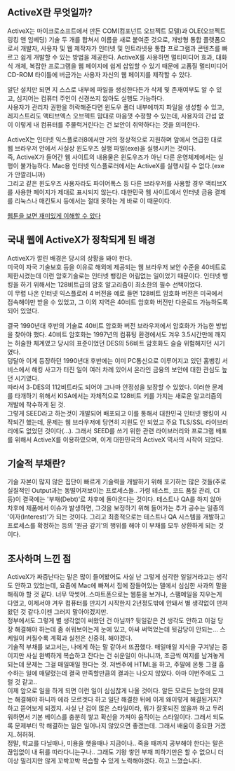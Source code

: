 ## ActiveX란 무엇일까? 

ActiveX는 마이크로소프트에서 만든 COM(컴포넌트 오브젝트 모델)과 OLE(오브젝트 링킹 앤 임베딩) 기술 두 개를 합쳐서 이름을 새로 붙여준 것으로, 개방형 통합 플랫폼으로서 개발자, 사용자 및 웹 제작자가 인터넷 및 인트라넷용 통합 프로그램과 콘텐츠를 빠르고 쉽게 개발할 수 있는 방법을 제공한다. 
ActiveX를 사용하면 멀티미디어 효과, 대화식 개체, 복잡한 프로그램을 웹 페이지에 쉽게 삽입할 수 
있기 때문에 고품질 멀티미디어 CD-ROM 타이틀에 버금가는 사용자 자신의 웹 페이지를 제작할 수 있다.

알단 설치만 되면 지 스스로 내부에 파일을 생성한다든가 삭제 및 존재여부도 알 수 있고, 심지어는 컴퓨터 주인이 신경쓰지 않아도 실행도 가능하다.  
사용자가 관리자 권한을 허락해준다면 윈도우 폴더 내부에까지 파일을 생성할 수 있고, 레지스트리도 액티브엑스 오브젝트 맘대로 마음껏 수정할 수 있는데, 사용자의 간섭 없이 이렇게 내 컴퓨터를 주물럭거린다는 건 보안이 취약하다는 것을 의미한다. 

ActiveX는 인터넷 익스플로러8에서만 거의 정상적으로 지원하며 앞에서 언급한 대로 웹 브라우저 안에서 사실상 윈도우즈 실행 파일(exe)을 실행시키는 것이다.  
즉, ActiveX가 들어간 웹 사이트의 내용물은 윈도우즈가 아닌 다른 운영체제에서는 실행이 불가능하다.  Mac용 인터넷 익스플로러에서는 ActiveX를 실행시킬 수 없다.(exe가 안깔리니까)  
그리고 같은 윈도우즈 사용자라도 파이어폭스 등 다른 브라우저를 사용할 경우 액티브X를 사용한 페이지가 제대로 표시되지 않는다. 대한민국 웹 사이트에서 인터넷 금융 결제를 리눅스나 매킨토시 등에서는 절대 못하는 게 바로 이 때문이다.

[웹툰을 보면 재미있게 이해할 수 았다](http://minix.tistory.com/427)
## 국내 웹에 ActiveX가 정착되게 된 배경

ActiveX가 깔린 배경은 당시의 상황을 봐야 한다.  
미국이 자국 기술보호 등을 이유로 해외에 제공되는 웹 브라우저 보안 수준을 40비트로 제한시켰는데 이런 암호기술로는 인터넷 뱅킹은 어림없는 일이었기 때문이다. 인터넷 뱅킹을 하기 위해서는 128비트급의 암호 알고리즘이 최소한의 필수 선택이었다.  
이 무렵 나온 인터넷 익스플로러 4 버전을 예로 들면 128비트 암호화 버전은 미국에서 접속해야만 받을 수 있었고, 그 이외 지역은 40비트 암호화 버전만 다운로드 가능하도록 되어 있었다.  

결국 1990년대 후반의 기술로 40비트 암호화 버전 브라우저에서 암호화가 가능한 방법을 찾아야 했다. 40비트 암호화는 1997년의 컴퓨팅 환경에서도 겨우 3.5시간만에 깨지는 허술한 체계였고 당시의 표준이었던 DES의 56비트 암호화도 슬슬 위험해지던 시기였다.  
덩달아 이게 등장하던 1990년대 후반에는 이미 PC통신으로 이루어지고 있던 홈뱅킹 서비스에서 해킹 사고가 터진 일이 여러 차례 있어서 온라인 금융의 보안에 대한 관심도 높던 시기였다.  
따라서 3-DES의 112비트라도 되어야 그나마 안정성을 보장할 수 있었다. 이러한 문제를 타개하기 위해서 KISA에서는 자체적으로 128비트 키를 가지는 새로운 알고리즘의 개발에 착수하게 된 것.  
그렇게 SEED라고 하는것이 개발되어 배포되고 이를 통해서 대한민국 인터넷 뱅킹이 시작되긴 했는데, 문제는 웹 브라우저에 당연히 지원도 안 되었고 주요 TLS/SSL 라이브러리에도 없었던 것이다(...). 그래서 SEED를 쓰기 위한 관련 라이브러리와 프로그램 배포를 위해서 ActiveX를 이용하였으며, 이게 대한민국의 ActiveX 역사의 시작이 되었다.


## 기술적 부채란?
기술 자본이 많지 않은 집단이 빠르게 기술력을 개발하기 위해 포기하는 많은 것들(주로 실질적인 Output과는 동떨어져보이는 프로세스들.. 가령 테스트, 코드 품질 관리, CI 등)이 결국에는 '부채(Debt)'로 차후에 돌아온다는 것이다. 테스트나 QA를 하지 않아 차후에 제품에서 이슈가 발생하면, 그것을 보정하기 위해 들어가는 추가 공수는 일종의 '이자(Interest)'가 되는 것이다. 그리고 최종적으로는 테스트나 QA 시스템을 개발하고 프로세스를 확정하는 등의 '원금 갚기'의 행위를 해야 이 부채를 모두 상환하게 되는 것이다.


## 조사하며 느낀 점
ActiveX가 짜증난다는 말은 많이 들어봤어도 사실 난 그렇게 심각한 일일거라고는 생각도 안하고 있었는데, 요즘에 Mac에 빠져서 집에 잠들어있는 델에서 심심한 사과의 말을 해줘야 할 것 같다. 
너무 막썻어..스마트폰으로는 웹툰을 보거나, 스팸메일을 지우는게 다였고, 이제서야 겨우 컴퓨터를 만지기 시작한지 2년정도밖에 안돼서 별 생각없이 만져왔던 것 같다.이젠 그러지 말아야겠지만.  
정부에서도 그렇게 별 생각없이 써왔던 건 아닐까? 뒷일같은 건 생각도 안하고 이걸 당장 해결해야 하는데 좀 쉬워보이는게 눈에 있고, 아싸 써먹었는데 뒷감당이 안되는... 스케일이 커질수록 계획과 실천은 신중히. 해야겠다.   
기술적 부채를 보고서는, 나에게 하는 말 같아서 뜨끔했다. 
매일매일 지식을 구겨넣는 중이지만 사실 완벽하게 복습하고 잔다는 건 쉬운일이 아니니까, 조금씩 여지를 남겨놓게 되는데 문제는 그걸 매일매일 한다는 것. 저번주에 HTML을 하고, 주말에 온통 그걸 흡수하는 일에 매달렸는데 결국 만족할만큼의 결과는 나오지 않았다. 아마 이번주에도 그럴 것 같고..  
이제 앞으로 일을 하게 되면 이런 일이 심심찮게 나올 것이다. 알든 모르든 눈앞의 문제는 해결해야 하니까 에라 모르겟다 하고 일단 해결한 뒤에 이게 왜이렇게 해결된거지? 하고 뜯어보게 되겠지. 사실 난 겁이 많은 스타일이라, 뭐가 잘못되진 않을까 하고 두려워하면서 기본 베이스를 충분히 쌓고 확신을 가져야 움직이는 스타일이다. 그래서 되도록 문제부터 막 해결하는 일은 일어나지 않았으면 좋겠는데. 그래서 배움이 중요한 거겠지..허허허.  
정말, 학교를 다닐때나, 미용을 햇을때나 지금이나.. 죽을 때까지 공부해야 한다는 말은 끊임없이 내 뒤를 따라다니는구나..
그래도 기왕 쌓인 부채 피하기만은 할 수 없으니 더 이상 밀리지만 않게 꼬박꼬박 복습할 수 있게 노력해야겠다. 하고 느꼈습니다.












